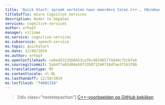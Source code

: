 ```yaml
---
title: 'Quick Start: spraak vertalen naar meerdere talen C++ , (Windows)-spraak service'
titleSuffix: Azure Cognitive Services
description: Nader te bepalen
services: cognitive-services
author: erhopf
manager: nitinme
ms.service: cognitive-services
ms.subservice: speech-service
ms.topic: quickstart
ms.date: 12/09/2019
ms.author: erhopf
ms.openlocfilehash: cebe453235b8453caf6c482485774d49c75cbfeb
ms.sourcegitcommit: 5ab4f7a81d04a58f235071240718dfae3f1b370b
ms.translationtype: MT
ms.contentlocale: nl-NL
ms.lasthandoff: 12/10/2019
ms.locfileid: "74981326"
---
```

> [!div class="nextstepaction"]
> [C++-voorbeelden op GitHub bekijken](https://aka.ms/speech/github-cpp)